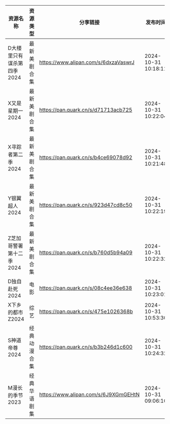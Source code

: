 | 资源名称            | 资源类型   | 分享链接                                 | 发布时间                |
| --------------- | ------ | ------------------------------------ | ------------------- |
| D大楼里只有谋杀第四季2024 | 最新美剧合集 | https://www.alipan.com/s/6dxzaVaswrJ | 2024-10-31 10:18:11 |
| X又是星期一2024      | 最新美剧合集 | https://pan.quark.cn/s/d71713acb725  | 2024-10-31 10:22:04 |
| X寻踪者第二季2024     | 最新美剧合集 | https://pan.quark.cn/s/b4ce69078d92  | 2024-10-31 10:21:48 |
| Y银翼超人2024       | 最新美剧合集 | https://pan.quark.cn/s/923d47cd8c50  | 2024-10-31 10:22:19 |
| Z芝加哥警署第十二季2024  | 最新美剧合集 | https://pan.quark.cn/s/b760d5b94a09  | 2024-10-31 10:22:32 |
| D独自赴死2024       | 电影     | https://pan.quark.cn/s/08c4ee36e638  | 2024-10-31 10:23:01 |
| X下乡的都市Z2024     | 综艺     | https://pan.quark.cn/s/475e1026368b  | 2024-10-31 10:53:30 |
| S神道帝尊2024       | 经典动漫合集 | https://pan.quark.cn/s/b3b246d1c600  | 2024-10-31 10:24:32 |
| M漫长的季节2023      | 经典华语剧集 | https://www.alipan.com/s/6J9XGmGEHtN | 2024-10-31 09:06:10 |
